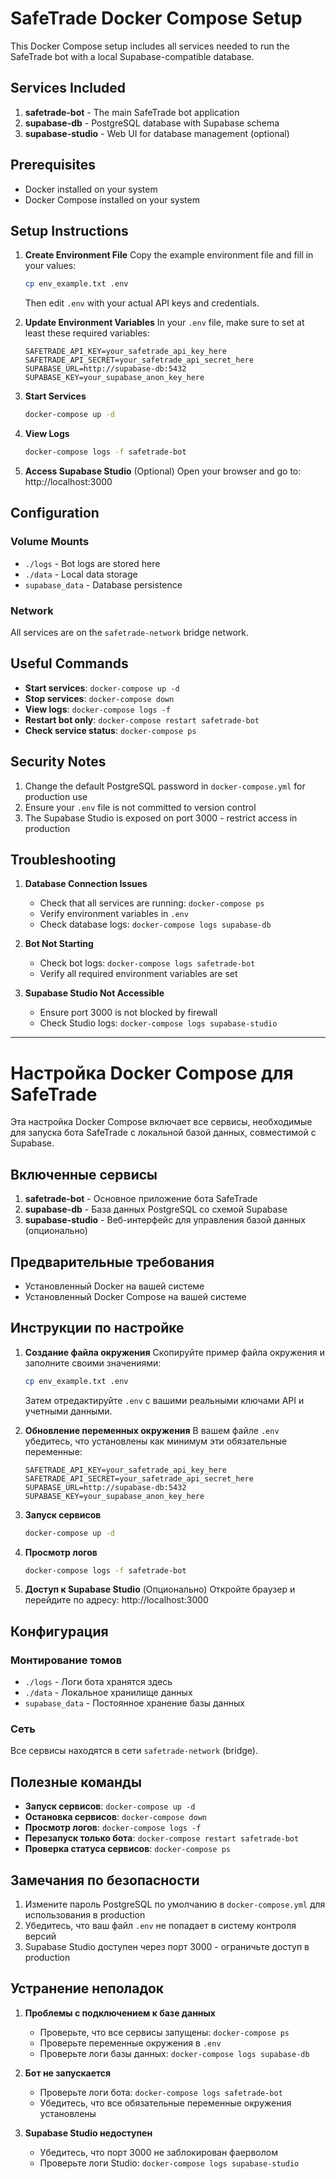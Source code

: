 # SafeTrade Docker Compose Setup

This Docker Compose setup includes all services needed to run the SafeTrade bot with a local Supabase-compatible database.

## Services Included

1. **safetrade-bot** - The main SafeTrade bot application
2. **supabase-db** - PostgreSQL database with Supabase schema
3. **supabase-studio** - Web UI for database management (optional)

## Prerequisites

- Docker installed on your system
- Docker Compose installed on your system

## Setup Instructions

1. **Create Environment File**
   Copy the example environment file and fill in your values:
   ```bash
   cp env_example.txt .env
   ```
   Then edit `.env` with your actual API keys and credentials.

2. **Update Environment Variables**
   In your `.env` file, make sure to set at least these required variables:
   ```
   SAFETRADE_API_KEY=your_safetrade_api_key_here
   SAFETRADE_API_SECRET=your_safetrade_api_secret_here
   SUPABASE_URL=http://supabase-db:5432
   SUPABASE_KEY=your_supabase_anon_key_here
   ```

3. **Start Services**
   ```bash
   docker-compose up -d
   ```

4. **View Logs**
   ```bash
   docker-compose logs -f safetrade-bot
   ```

5. **Access Supabase Studio** (Optional)
   Open your browser and go to: http://localhost:3000

## Configuration

### Volume Mounts
- `./logs` - Bot logs are stored here
- `./data` - Local data storage
- `supabase_data` - Database persistence

### Network
All services are on the `safetrade-network` bridge network.

## Useful Commands

- **Start services**: `docker-compose up -d`
- **Stop services**: `docker-compose down`
- **View logs**: `docker-compose logs -f`
- **Restart bot only**: `docker-compose restart safetrade-bot`
- **Check service status**: `docker-compose ps`

## Security Notes

1. Change the default PostgreSQL password in `docker-compose.yml` for production use
2. Ensure your `.env` file is not committed to version control
3. The Supabase Studio is exposed on port 3000 - restrict access in production

## Troubleshooting

1. **Database Connection Issues**
   - Check that all services are running: `docker-compose ps`
   - Verify environment variables in `.env`
   - Check database logs: `docker-compose logs supabase-db`

2. **Bot Not Starting**
   - Check bot logs: `docker-compose logs safetrade-bot`
   - Verify all required environment variables are set

3. **Supabase Studio Not Accessible**
   - Ensure port 3000 is not blocked by firewall
   - Check Studio logs: `docker-compose logs supabase-studio`

---

# Настройка Docker Compose для SafeTrade

Эта настройка Docker Compose включает все сервисы, необходимые для запуска бота SafeTrade с локальной базой данных, совместимой с Supabase.

## Включенные сервисы

1. **safetrade-bot** - Основное приложение бота SafeTrade
2. **supabase-db** - База данных PostgreSQL со схемой Supabase
3. **supabase-studio** - Веб-интерфейс для управления базой данных (опционально)

## Предварительные требования

- Установленный Docker на вашей системе
- Установленный Docker Compose на вашей системе

## Инструкции по настройке

1. **Создание файла окружения**
   Скопируйте пример файла окружения и заполните своими значениями:
   ```bash
   cp env_example.txt .env
   ```
   Затем отредактируйте `.env` с вашими реальными ключами API и учетными данными.

2. **Обновление переменных окружения**
   В вашем файле `.env` убедитесь, что установлены как минимум эти обязательные переменные:
   ```
   SAFETRADE_API_KEY=your_safetrade_api_key_here
   SAFETRADE_API_SECRET=your_safetrade_api_secret_here
   SUPABASE_URL=http://supabase-db:5432
   SUPABASE_KEY=your_supabase_anon_key_here
   ```

3. **Запуск сервисов**
   ```bash
   docker-compose up -d
   ```

4. **Просмотр логов**
   ```bash
   docker-compose logs -f safetrade-bot
   ```

5. **Доступ к Supabase Studio** (Опционально)
   Откройте браузер и перейдите по адресу: http://localhost:3000

## Конфигурация

### Монтирование томов
- `./logs` - Логи бота хранятся здесь
- `./data` - Локальное хранилище данных
- `supabase_data` - Постоянное хранение базы данных

### Сеть
Все сервисы находятся в сети `safetrade-network` (bridge).

## Полезные команды

- **Запуск сервисов**: `docker-compose up -d`
- **Остановка сервисов**: `docker-compose down`
- **Просмотр логов**: `docker-compose logs -f`
- **Перезапуск только бота**: `docker-compose restart safetrade-bot`
- **Проверка статуса сервисов**: `docker-compose ps`

## Замечания по безопасности

1. Измените пароль PostgreSQL по умолчанию в `docker-compose.yml` для использования в production
2. Убедитесь, что ваш файл `.env` не попадает в систему контроля версий
3. Supabase Studio доступен через порт 3000 - ограничьте доступ в production

## Устранение неполадок

1. **Проблемы с подключением к базе данных**
   - Проверьте, что все сервисы запущены: `docker-compose ps`
   - Проверьте переменные окружения в `.env`
   - Проверьте логи базы данных: `docker-compose logs supabase-db`

2. **Бот не запускается**
   - Проверьте логи бота: `docker-compose logs safetrade-bot`
   - Убедитесь, что все обязательные переменные окружения установлены

3. **Supabase Studio недоступен**
   - Убедитесь, что порт 3000 не заблокирован фаерволом
   - Проверьте логи Studio: `docker-compose logs supabase-studio`